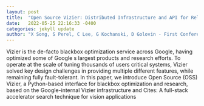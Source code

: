 ```yaml
---
layout: post
title:  "Open Source Vizier: Distributed Infrastructure and API for Reliable and Flexible Blackbox Optimization"
date:   2022-05-25 22:16:33 -0400
categories: jekyll update
author: "X Song, S Perel, C Lee, G Kochanski, D Golovin - First Conference on Automated , 2022"
---
```

Vizier is the de-facto blackbox optimization service across Google, having optimized some of Google s largest products and research efforts. To operate at the scale of tuning thousands of users  critical systems, Vizier solved key design challenges in providing multiple different features, while remaining fully fault-tolerant. In this paper, we introduce Open Source (OSS) Vizier, a Python-based interface for blackbox optimization and research, based on the Google-internal Vizier infrastructure and  Cites: A full-stack accelerator search technique for vision applications